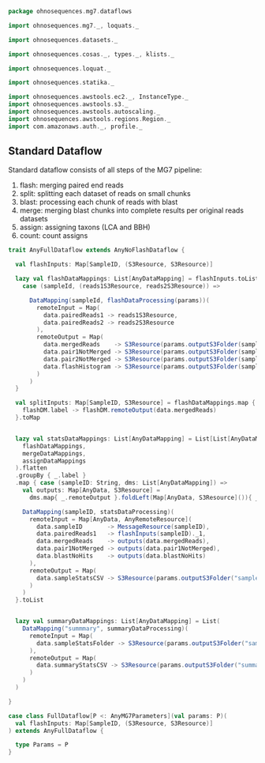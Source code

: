 
```scala
package ohnosequences.mg7.dataflows

import ohnosequences.mg7._, loquats._

import ohnosequences.datasets._

import ohnosequences.cosas._, types._, klists._

import ohnosequences.loquat._

import ohnosequences.statika._

import ohnosequences.awstools.ec2._, InstanceType._
import ohnosequences.awstools.s3._
import ohnosequences.awstools.autoscaling._
import ohnosequences.awstools.regions.Region._
import com.amazonaws.auth._, profile._
```

## Standard Dataflow

  Standard dataflow consists of all steps of the MG7 pipeline:

  1. flash: merging paired end reads
  2. split: splitting each dataset of reads on small chunks
  3. blast: processing each chunk of reads with blast
  4. merge: merging blast chunks into complete results per original reads datasets
  5. assign: assigning taxons (LCA and BBH)
  6. count: count assigns


```scala
trait AnyFullDataflow extends AnyNoFlashDataflow {

  val flashInputs: Map[SampleID, (S3Resource, S3Resource)]

  lazy val flashDataMappings: List[AnyDataMapping] = flashInputs.toList.map {
    case (sampleId, (reads1S3Resource, reads2S3Resource)) =>

      DataMapping(sampleId, flashDataProcessing(params))(
        remoteInput = Map(
          data.pairedReads1 -> reads1S3Resource,
          data.pairedReads2 -> reads2S3Resource
        ),
        remoteOutput = Map(
          data.mergedReads    -> S3Resource(params.outputS3Folder(sampleId, "flash") / s"${sampleId}.merged.fastq"),
          data.pair1NotMerged -> S3Resource(params.outputS3Folder(sampleId, "flash") / s"${sampleId}.pair1.not-merged.fastq"),
          data.pair2NotMerged -> S3Resource(params.outputS3Folder(sampleId, "flash") / s"${sampleId}.pair2.not-merged.fastq"),
          data.flashHistogram -> S3Resource(params.outputS3Folder(sampleId, "flash") / s"${sampleId}.hist")
        )
      )
  }

  val splitInputs: Map[SampleID, S3Resource] = flashDataMappings.map { flashDM =>
    flashDM.label -> flashDM.remoteOutput(data.mergedReads)
  }.toMap


  lazy val statsDataMappings: List[AnyDataMapping] = List[List[AnyDataMapping]](
    flashDataMappings,
    mergeDataMappings,
    assignDataMappings
  ).flatten
  .groupBy { _.label }
  .map { case (sampleID: String, dms: List[AnyDataMapping]) =>
    val outputs: Map[AnyData, S3Resource] =
      dms.map{ _.remoteOutput }.foldLeft(Map[AnyData, S3Resource]()){ _ ++ _ }

    DataMapping(sampleID, statsDataProcessing)(
      remoteInput = Map[AnyData, AnyRemoteResource](
        data.sampleID       -> MessageResource(sampleID),
        data.pairedReads1   -> flashInputs(sampleID)._1,
        data.mergedReads    -> outputs(data.mergedReads),
        data.pair1NotMerged -> outputs(data.pair1NotMerged),
        data.blastNoHits    -> outputs(data.blastNoHits)
      ),
      remoteOutput = Map(
        data.sampleStatsCSV -> S3Resource(params.outputS3Folder("samples", "stats") / s"${sampleID}.stats.csv")
      )
    )
  }.toList


  lazy val summaryDataMappings: List[AnyDataMapping] = List(
    DataMapping("summmary", summaryDataProcessing)(
      remoteInput = Map(
        data.sampleStatsFolder -> S3Resource(params.outputS3Folder("samples", "stats"))
      ),
      remoteOutput = Map(
        data.summaryStatsCSV -> S3Resource(params.outputS3Folder("summary", "stats") / s"summary.csv")
      )
    )
  )

}

case class FullDataflow[P <: AnyMG7Parameters](val params: P)(
  val flashInputs: Map[SampleID, (S3Resource, S3Resource)]
) extends AnyFullDataflow {

  type Params = P
}

```




[main/scala/mg7/bio4j/bundle.scala]: ../bio4j/bundle.scala.md
[main/scala/mg7/bio4j/taxonomyTree.scala]: ../bio4j/taxonomyTree.scala.md
[main/scala/mg7/bio4j/titanTaxonomyTree.scala]: ../bio4j/titanTaxonomyTree.scala.md
[main/scala/mg7/csv.scala]: ../csv.scala.md
[main/scala/mg7/data.scala]: ../data.scala.md
[main/scala/mg7/dataflow.scala]: ../dataflow.scala.md
[main/scala/mg7/dataflows/full.scala]: full.scala.md
[main/scala/mg7/dataflows/noFlash.scala]: noFlash.scala.md
[main/scala/mg7/loquats/1.flash.scala]: ../loquats/1.flash.scala.md
[main/scala/mg7/loquats/2.split.scala]: ../loquats/2.split.scala.md
[main/scala/mg7/loquats/3.blast.scala]: ../loquats/3.blast.scala.md
[main/scala/mg7/loquats/4.assign.scala]: ../loquats/4.assign.scala.md
[main/scala/mg7/loquats/5.merge.scala]: ../loquats/5.merge.scala.md
[main/scala/mg7/loquats/6.count.scala]: ../loquats/6.count.scala.md
[main/scala/mg7/loquats/7.stats.scala]: ../loquats/7.stats.scala.md
[main/scala/mg7/loquats/8.summary.scala]: ../loquats/8.summary.scala.md
[main/scala/mg7/package.scala]: ../package.scala.md
[main/scala/mg7/parameters.scala]: ../parameters.scala.md
[main/scala/mg7/referenceDB.scala]: ../referenceDB.scala.md
[test/scala/mg7/counts.scala]: ../../../../test/scala/mg7/counts.scala.md
[test/scala/mg7/lca.scala]: ../../../../test/scala/mg7/lca.scala.md
[test/scala/mg7/pipeline.scala]: ../../../../test/scala/mg7/pipeline.scala.md
[test/scala/mg7/taxonomy.scala]: ../../../../test/scala/mg7/taxonomy.scala.md